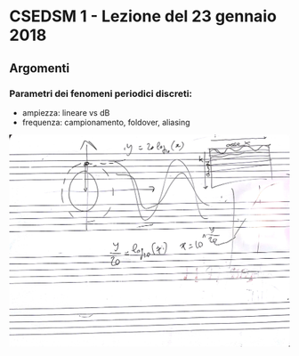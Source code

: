 # CSEDSM 1 - Lezione del 23 gennaio 2018

## Argomenti

### Parametri dei fenomeni periodici discreti:

* ampiezza: lineare vs dB
* frequenza: campionamento, foldover, aliasing

![whiteboard](./CSEDSM_I_20180123.jpg)

